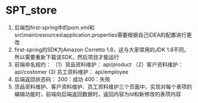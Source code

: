 # SPT_store
1. 后端包first-spring中的pom.xml和src\main\resources\application.properties需要根据自己IDEA的配置进行更改
2. first-spring的SDK为Amazon Corretto 1.8，这与大家常用的JDK 1.8不同，所以需要重新下载该SDK，然后项目才能运行
3. 前端命名规约：
  （1）货品资料维护： api/product
  （2）客户资料维护： api/costomer
   (3) 员工资料维护： api/employee
4. 后端返回状态码：
   200：成功
   400：失败
5. 货品资料维护、客户资料维护、员工资料维护三个页面中，实现对每个表项的编辑功能时，前端向后端返回数据时，返回内容为Id和新修改的表项内容
